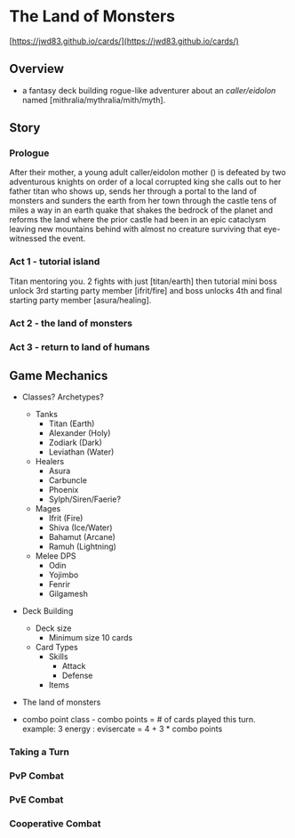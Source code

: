 # The Land of Monsters

[https://jwd83.github.io/cards/](https://jwd83.github.io/cards/)

## Overview

* a fantasy deck building rogue-like adventurer about an *caller/eidolon* named [mithralia/mythralia/mith/myth].

## Story

### Prologue

After their mother, a young adult caller/eidolon mother () is defeated by two adventurous knights on order of a local corrupted king she calls out to her father titan who shows up, sends her through a portal to the land of monsters and sunders the earth from her town through the castle tens of miles a way in an earth quake that shakes the bedrock of the planet and reforms the land where the prior castle had been in an epic cataclysm leaving new mountains behind with almost no creature surviving that eye-witnessed the event.

### Act 1 - tutorial island

Titan mentoring you. 2 fights with just [titan/earth] then  tutorial mini boss unlock 3rd starting party member [ifrit/fire] and boss unlocks 4th and final starting party member [asura/healing].

### Act 2 - the land of monsters

### Act 3 - return to land of humans

## Game Mechanics

* Classes? Archetypes?
  * Tanks
    * Titan (Earth)
    * Alexander (Holy)
    * Zodiark (Dark)
    * Leviathan (Water)
  * Healers
    * Asura
    * Carbuncle
    * Phoenix
    * Sylph/Siren/Faerie?
  * Mages
    * Ifrit (Fire)
    * Shiva (Ice/Water)
    * Bahamut (Arcane)
    * Ramuh (Lightning)
  * Melee DPS
    * Odin
    * Yojimbo
    * Fenrir
    * Gilgamesh

* Deck Building
  * Deck size
    * Minimum size 10 cards
  * Card Types
    * Skills
      * Attack
      * Defense
    * Items

* The land of monsters

* combo point class - combo points = # of cards played this turn. example: 3 energy : evisercate = 4 + 3 * combo points

### Taking a Turn

### PvP Combat

### PvE Combat

### Cooperative Combat
